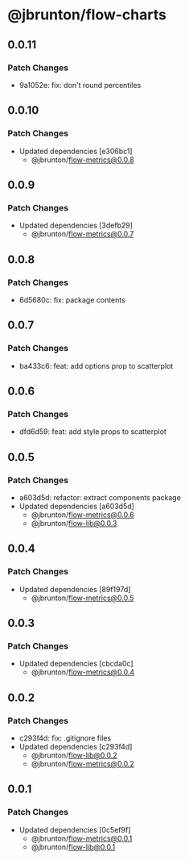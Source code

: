 # @jbrunton/flow-charts

## 0.0.11

### Patch Changes

- 9a1052e: fix: don't round percentiles

## 0.0.10

### Patch Changes

- Updated dependencies [e306bc1]
  - @jbrunton/flow-metrics@0.0.8

## 0.0.9

### Patch Changes

- Updated dependencies [3defb29]
  - @jbrunton/flow-metrics@0.0.7

## 0.0.8

### Patch Changes

- 6d5680c: fix: package contents

## 0.0.7

### Patch Changes

- ba433c6: feat: add options prop to scatterplot

## 0.0.6

### Patch Changes

- dfd6d59: feat: add style props to scatterplot

## 0.0.5

### Patch Changes

- a603d5d: refactor: extract components package
- Updated dependencies [a603d5d]
  - @jbrunton/flow-metrics@0.0.6
  - @jbrunton/flow-lib@0.0.3

## 0.0.4

### Patch Changes

- Updated dependencies [89f197d]
  - @jbrunton/flow-metrics@0.0.5

## 0.0.3

### Patch Changes

- Updated dependencies [cbcda0c]
  - @jbrunton/flow-metrics@0.0.4

## 0.0.2

### Patch Changes

- c293f4d: fix: .gitignore files
- Updated dependencies [c293f4d]
  - @jbrunton/flow-lib@0.0.2
  - @jbrunton/flow-metrics@0.0.2

## 0.0.1

### Patch Changes

- Updated dependencies [0c5ef9f]
  - @jbrunton/flow-metrics@0.0.1
  - @jbrunton/flow-lib@0.0.1

